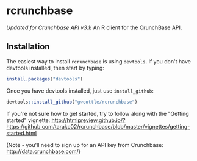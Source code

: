 # rcrunchbase
*Updated for Crunchbase API v3.1!*
An R client for the CrunchBase API. 

## Installation
The easiest way to install `rcrunchbase` is using `devtools`. If you don't have devtools installed, then start by typing:

```R
install.packages("devtools")
```

Once you have devtools installed, just use `install_github`:

```R
devtools::install_github("gwcottle/rcrunchbase")
```

If you're not sure how to get started, try to follow along with the "Getting started" vignette: http://htmlpreview.github.io/?https://github.com/tarakc02/rcrunchbase/blob/master/vignettes/getting-started.html 

(Note - you'll need to sign up for an API key from Crunchbase: http://data.crunchbase.com/)
